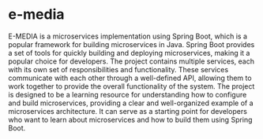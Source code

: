 # e-media
E-MEDIA is a microservices implementation using Spring Boot, which is a popular framework for building microservices in Java. Spring Boot provides a set of tools for quickly building and deploying microservices, making it a popular choice for developers. The project contains multiple services, each with its own set of responsibilities and functionality. These services communicate with each other through a well-defined API, allowing them to work together to provide the overall functionality of the system. The project is designed to be a learning resource for understanding how to configure and build microservices, providing a clear and well-organized example of a microservices architecture. It can serve as a starting point for developers who want to learn about microservices and how to build them using Spring Boot.

